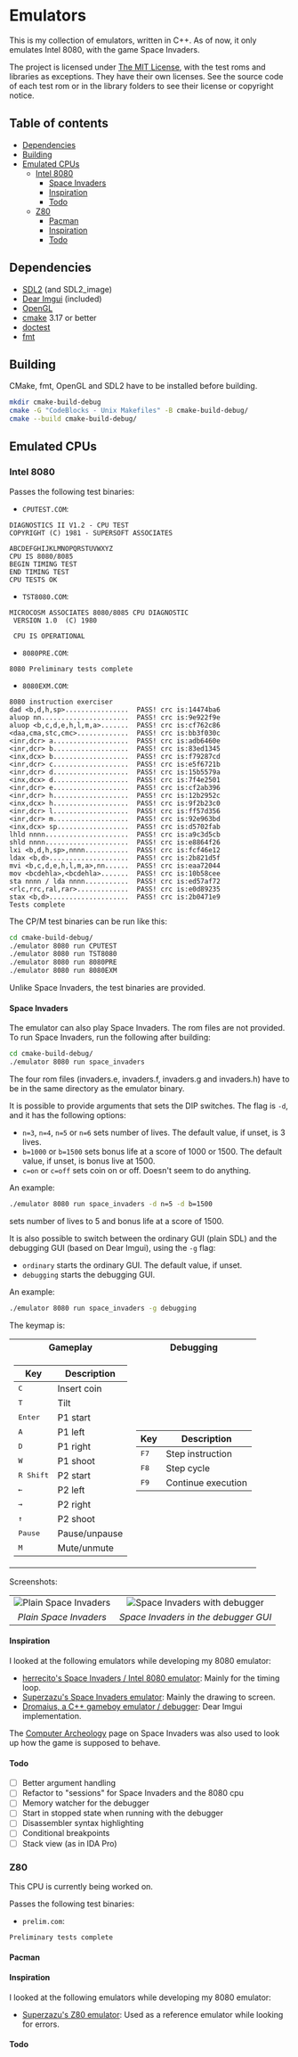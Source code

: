 # Emulators

This is my collection of emulators, written in C++. As of now, it only emulates Intel 8080, with the game Space
Invaders.

The project is licensed under [The MIT License](LICENSE.md), with the test roms and libraries as exceptions. They have
their own licenses. See the source code of each test rom or in the library folders to see their license or copyright
notice.

## Table of contents

* [Dependencies](#dependencies)
* [Building](#building)
* [Emulated CPUs](#emulated-cpus)
    * [Intel 8080](#intel-8080)
        * [Space Invaders](#space-invaders)
        * [Inspiration](#inspiration)
        * [Todo](#todo)
    * [Z80](#z80)
        * [Pacman](#pacman)
        * [Inspiration](#inspiration-1)
        * [Todo](#todo-1)

## Dependencies

- [SDL2](https://www.libsdl.org/) (and SDL2_image)
- [Dear Imgui](https://github.com/ocornut/imgui) (included)
- [OpenGL](https://www.opengl.org/)
- [cmake](https://cmake.org/) 3.17 or better
- [doctest](https://github.com/doctest/doctest)
- [fmt](https://fmt.dev/)

## Building

CMake, fmt, OpenGL and SDL2 have to be installed before building.

```sh
mkdir cmake-build-debug
cmake -G "CodeBlocks - Unix Makefiles" -B cmake-build-debug/
cmake --build cmake-build-debug/
```

## Emulated CPUs

### Intel 8080

Passes the following test binaries:

- `CPUTEST.COM`:

```
DIAGNOSTICS II V1.2 - CPU TEST
COPYRIGHT (C) 1981 - SUPERSOFT ASSOCIATES

ABCDEFGHIJKLMNOPQRSTUVWXYZ
CPU IS 8080/8085
BEGIN TIMING TEST
END TIMING TEST
CPU TESTS OK
```

- `TST8080.COM`:

```
MICROCOSM ASSOCIATES 8080/8085 CPU DIAGNOSTIC
 VERSION 1.0  (C) 1980

 CPU IS OPERATIONAL
```

- `8080PRE.COM`:

```
8080 Preliminary tests complete
```

- `8080EXM.COM`:

```
8080 instruction exerciser
dad <b,d,h,sp>................  PASS! crc is:14474ba6
aluop nn......................  PASS! crc is:9e922f9e
aluop <b,c,d,e,h,l,m,a>.......  PASS! crc is:cf762c86
<daa,cma,stc,cmc>.............  PASS! crc is:bb3f030c
<inr,dcr> a...................  PASS! crc is:adb6460e
<inr,dcr> b...................  PASS! crc is:83ed1345
<inx,dcx> b...................  PASS! crc is:f79287cd
<inr,dcr> c...................  PASS! crc is:e5f6721b
<inr,dcr> d...................  PASS! crc is:15b5579a
<inx,dcx> d...................  PASS! crc is:7f4e2501
<inr,dcr> e...................  PASS! crc is:cf2ab396
<inr,dcr> h...................  PASS! crc is:12b2952c
<inx,dcx> h...................  PASS! crc is:9f2b23c0
<inr,dcr> l...................  PASS! crc is:ff57d356
<inr,dcr> m...................  PASS! crc is:92e963bd
<inx,dcx> sp..................  PASS! crc is:d5702fab
lhld nnnn.....................  PASS! crc is:a9c3d5cb    
shld nnnn.....................  PASS! crc is:e8864f26
lxi <b,d,h,sp>,nnnn...........  PASS! crc is:fcf46e12
ldax <b,d>....................  PASS! crc is:2b821d5f
mvi <b,c,d,e,h,l,m,a>,nn......  PASS! crc is:eaa72044
mov <bcdehla>,<bcdehla>.......  PASS! crc is:10b58cee
sta nnnn / lda nnnn...........  PASS! crc is:ed57af72
<rlc,rrc,ral,rar>.............  PASS! crc is:e0d89235
stax <b,d>....................  PASS! crc is:2b0471e9
Tests complete
```

The CP/M test binaries can be run like this:

```sh
cd cmake-build-debug/
./emulator 8080 run CPUTEST
./emulator 8080 run TST8080
./emulator 8080 run 8080PRE
./emulator 8080 run 8080EXM
```

Unlike Space Invaders, the test binaries are provided.

#### Space Invaders

The emulator can also play Space Invaders. The rom files are not provided. To run Space Invaders, run the following
after building:

```sh
cd cmake-build-debug/
./emulator 8080 run space_invaders
```

The four rom files (invaders.e, invaders.f, invaders.g and invaders.h) have to be in the same directory as the emulator
binary.

It is possible to provide arguments that sets the DIP switches. The flag is `-d`, and it has the following options:

- `n=3`, `n=4`, `n=5` or `n=6` sets number of lives. The default value, if unset, is 3 lives.
- `b=1000` or `b=1500` sets bonus life at a score of 1000 or 1500. The default value, if unset, is bonus live at 1500.
- `c=on` or `c=off` sets coin on or off. Doesn't seem to do anything.

An example:

```sh
./emulator 8080 run space_invaders -d n=5 -d b=1500
```

sets number of lives to 5 and bonus life at a score of 1500.

It is also possible to switch between the ordinary GUI (plain SDL) and the debugging GUI (based on Dear Imgui), using
the `-g` flag:

- `ordinary` starts the ordinary GUI. The default value, if unset.
- `debugging` starts the debugging GUI.

An example:

```sh
./emulator 8080 run space_invaders -g debugging
```

The keymap is:

<table>
<tr>
<th>Gameplay</th><th>Debugging</th>
</tr>
<tr>
<td>

| Key                | Description   |
| ------------------ | ------------- |
| <kbd>C</kbd>       | Insert coin   |
| <kbd>T</kbd>       | Tilt          |
| <kbd>Enter</kbd>   | P1 start      |
| <kbd>A</kbd>       | P1 left       |
| <kbd>D</kbd>       | P1 right      |
| <kbd>W</kbd>       | P1 shoot      |
| <kbd>R Shift</kbd> | P2 start      |
| <kbd>←</kbd>       | P2 left       |
| <kbd>→</kbd>       | P2 right      |
| <kbd>↑</kbd>       | P2 shoot      |
| <kbd>Pause</kbd>   | Pause/unpause |
| <kbd>M</kbd>       | Mute/unmute   |

</td>
<td>

| Key            | Description        |
| -------------- | ------------------ |
| <kbd>F7</kbd>  | Step instruction   |
| <kbd>F8</kbd>  | Step cycle         |
| <kbd>F9</kbd>  | Continue execution |

</td>
</tr>
</table>

Screenshots:

|     |     |
|:---:|:---:|
| ![Plain Space Invaders](assets/images/8080_SI.png "Plain Space Invaders") | ![Space Invaders with debugger](assets/images/8080_SI_debugger.png "Space Invaders with debugger") | 
| *Plain Space Invaders* | *Space Invaders in the debugger GUI* |

#### Inspiration

I looked at the following emulators while developing my 8080 emulator:

- [herrecito's Space Invaders / Intel 8080 emulator](https://github.com/herrecito/invaders): Mainly for the timing loop.
- [Superzazu's Space Invaders emulator](https://github.com/superzazu/invaders): Mainly the drawing to screen.
- [Dromaius, a C++ gameboy emulator / debugger](https://github.com/ThomasRinsma/dromaius): Dear Imgui implementation.

The [Computer Archeology](http://computerarcheology.com/Arcade/SpaceInvaders/) page on Space Invaders was also used to
look up how the game is supposed to behave.

#### Todo

- [ ] Better argument handling
- [ ] Refactor to "sessions" for Space Invaders and the 8080 cpu
- [ ] Memory watcher for the debugger
- [ ] Start in stopped state when running with the debugger
- [ ] Disassembler syntax highlighting
- [ ] Conditional breakpoints
- [ ] Stack view (as in IDA Pro)

### Z80

This CPU is currently being worked on.

Passes the following test binaries:

- `prelim.com`:

```
Preliminary tests complete
```

#### Pacman

#### Inspiration

I looked at the following emulators while developing my 8080 emulator:

- [Superzazu's Z80 emulator](https://github.com/superzazu/z80): Used as a reference emulator while looking for errors.

#### Todo

